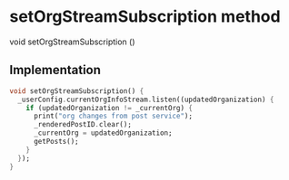 


# setOrgStreamSubscription method








void setOrgStreamSubscription
()








## Implementation

```dart
void setOrgStreamSubscription() {
  _userConfig.currentOrgInfoStream.listen((updatedOrganization) {
    if (updatedOrganization != _currentOrg) {
      print("org changes from post service");
      _renderedPostID.clear();
      _currentOrg = updatedOrganization;
      getPosts();
    }
  });
}
```







